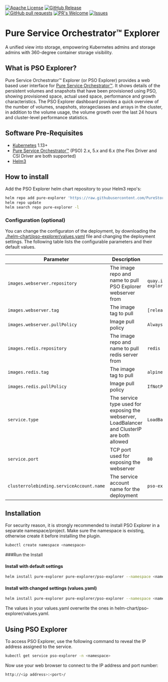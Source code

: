 [![Apache License](https://img.shields.io/badge/license-Apache%202-blue.svg)](https://raw.githubusercontent.com/PureStorage-OpenConnect/pso-explorer/master/LICENSE)
[![GitHub Release](https://img.shields.io/github/release/PureStorage-OpenConnect/pso-explorer.svg?style=flat)]()  
[![GitHub pull requests](https://img.shields.io/github/issues-pr/cdnjs/cdnjs.svg?style=flat)]()
[![PR's Welcome](https://img.shields.io/badge/PRs-welcome-brightgreen.svg?style=flat)](http://makeapullrequest.com)
[![Issues](https://img.shields.io/github/issues-raw/PureStorage-OpenConnect/pso-explorer.svg?maxAge=25000)](https://github.com/PureStorage-OpenConnect/pso-explorer/issues)  

# Pure Service Orchestrator™ Explorer

A unified view into storage, empowering Kubernetes admins and storage admins with 360-degree container storage visibility.

## What is PSO Explorer?

Pure Service Orchestrator™ Explorer (or PSO Explorer) provides a web based user interface for [Pure Service Orchestrator™](https://github.com/purestorage/helm-charts). It shows details of the persistent volumes and snapshots that have been provisioned using PSO, showing provisioned space, actual used space, performance and growth characteristics. The PSO Explorer dashboard provides a quick overview of the number of volumes, snapshots, storageclasses and arrays in the cluster, in addition to the volume usage, the volume growth over the last 24 hours and cluster-level performance statistics.

## Software Pre-Requisites
- [Kubernetes](https://kubernetes.io/) 1.13+
- [Pure Service Orchestrator™](https://github.com/purestorage/helm-charts) (PSO) 2.x, 5.x and 6.x (the Flex Driver and CSI Driver are both supported)
- [Helm3](https://helm.sh/)

## How to install
Add the PSO Explorer helm chart repository to your Helm3 repo's:

```bash
helm repo add pure-explorer 'https://raw.githubusercontent.com/PureStorage-OpenConnect/pso-explorer/master/'
helm repo update
helm search repo pure-explorer -l
```

### Configuration (optional)
You can change the configuraton of the deployment, by downloading the [./helm-chart/pso-explorer/values.yaml](./helm-chart/pso-explorer/values.yaml) file and changing the deployment settings. The following table lists the configurable parameters and their default values.

| Parameter                                      | Description                                                                                                                                                | Default                                       |
|------------------------------------------------|------------------------------------------------------------------------------------------------------------------------------------------------------------|-----------------------------------------------|
| `images.webserver.repository`                  | The image repo and name to pull PSO Explorer webserver from                                                                                               | `quay.io/purestorage/pso-explorer`       |
| `images.webserver.tag`                         | The image tag to pull                                                                                                                                      | `[release version]`                                      |
| `images.webserver.pullPolicy`                  | Image pull policy                                                                                                                                          | `Always`                                      |
| `images.redis.repository`                      | The image repo and name to pull redis server from                                                                                                          | `redis`                                       |
| `images.redis.tag`                             | The image tag to pull                                                                                                                                      | `alpine`                                      |
| `images.redis.pullPolicy`                      | Image pull policy                                                                                                                                          | `IfNotPresent`                                |
| `service.type`                                 | The service type used for exposing the webserver, LoadBalancer and ClusterIP are both allowed                                                              | `LoadBalancer`                                |
| `service.port`                                 | TCP port used for exposing the webserver                                                                                                                   | `80`                                          |
| `clusterrolebinding.serviceAccount.name`       | The service account name for the deployment                                                                                                                | `pso-explorer`                               |


## Installation
For security reason, it is strongly recommended to install PSO Explorer in a separate namespace/project. Make sure the namespace is existing, otherwise create it before installing the plugin.

```bash
kubectl create namespace <namespace>
```

###Run the Install

#### Install with default settings

```bash
helm install pure-explorer pure-explorer/pso-explorer --namespace <namespace>
```

#### Install with changed settings (values.yaml)

```bash
helm install pure-explorer pure-explorer/pso-explorer --namespace <namespace> -f <your_own_dir>/yourvalues.yaml
```

The values in your values.yaml overwrite the ones in helm-chart/pso-explorer/values.yaml.

## Using PSO Explorer
To access PSO Explorer, use the following command to reveal the IP address assigned to the service.

```bash
kubectl get service pso-explorer -n <namespace>
```
Now use your web browser to connect to the IP address and port number:
```bash
http://<ip address>:<port>/

